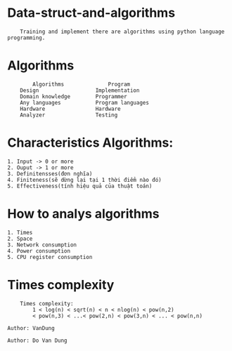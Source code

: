 # Data-struct-and-algorithms
```
    Training and implement there are algorithms using python language programming.  
```

# Algorithms  
```
        Algorithms              Program  
    Design                  Implementation  
    Domain knowledge        Programmer  
    Any languages           Program languages  
    Hardware                Hardware  
    Analyzer                Testing  
```

# Characteristics Algorithms:
```  
1. Input -> 0 or more  
2. Ouput -> 1 or more  
3. Definitensses(đơn nghĩa)  
4. Finiteness(sẽ dừng lại tại 1 thời điểm nào đó)  
5. Effectiveness(tính hiệu quả của thuật toán)  
```

# How to analys algorithms
```  
1. Times  
2. Space  
3. Network consumption  
4. Power consumption  
5. CPU register consumption  
```

# Times complexity
```
    Times complexity:
        1 < log(n) < sqrt(n) < n < nlog(n) < pow(n,2) 
        < pow(n,3) < ...< pow(2,n) < pow(3,n) < ... < pow(n,n)
```

```
Author: VanDung
```

```
Author: Do Van Dung  
```

